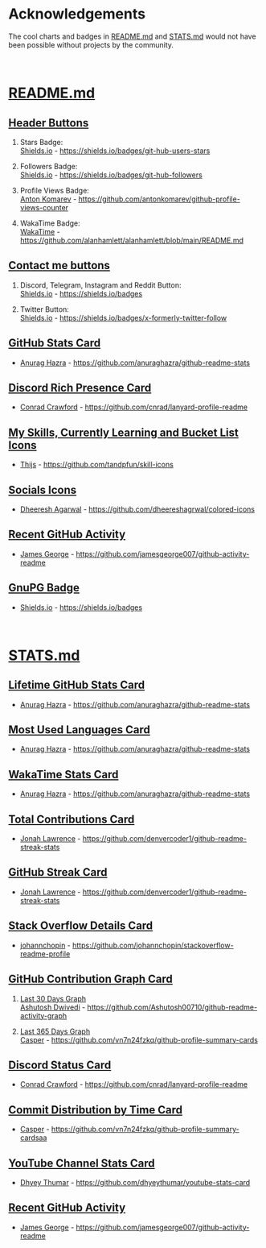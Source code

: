 # Acknowledgements

The cool charts and badges in [README.md](https://github.com/sudoAlphaX/sudoAlphaX/blob/main/README.md) and [STATS.md](https://github.com/sudoAlphaX/sudoAlphaX/blob/main/STATS.md) would not have been possible without projects by the community.

<br>

# [README.md](https://github.com/sudoAlphaX/sudoAlphaX/blob/main/README.md)

## [Header Buttons](https://github.com/sudoAlphaX/sudoAlphaX/blob/main/README.md#hi-there--i-am-alpha)

1. Stars Badge:<br>
[Shields.io](https://shields.io) - https://shields.io/badges/git-hub-users-stars

2. Followers Badge:<br>
[Shields.io](https://shields.io) - https://shields.io/badges/git-hub-followers

3. Profile Views Badge:<br>
[Anton Komarev](https://github.com/antonkomarev) - https://github.com/antonkomarev/github-profile-views-counter

4. WakaTime Badge:<br>
[WakaTime](https://wakatime.com) - https://github.com/alanhamlett/alanhamlett/blob/main/README.md

## [Contact me buttons](https://github.com/sudoAlphaX/sudoAlphaX/blob/main/README.md#hi-there--i-am-alpha)

1. Discord, Telegram, Instagram and Reddit Button:<br>
[Shields.io](https://shields.io) - https://shields.io/badges

2. Twitter Button:<br>
[Shields.io](https://shields.io) - https://shields.io/badges/x-formerly-twitter-follow

## [GitHub Stats Card](https://github.com/sudoAlphaX/sudoAlphaX/blob/main/README.md#hi-there--i-am-alpha)

* [Anurag Hazra](https://github.com/anuraghazra) - https://github.com/anuraghazra/github-readme-stats

## [Discord Rich Presence Card](https://github.com/sudoAlphaX/sudoAlphaX/blob/main/README.md#hi-there--i-am-alpha)

* [Conrad Crawford](https://github.com/cnrad) - https://github.com/cnrad/lanyard-profile-readme

## [My Skills, Currently Learning and Bucket List Icons](https://github.com/sudoAlphaX/sudoAlphaX/blob/main/README.md#my-skills)

* [Thijs](https://github.com/tandpfun/) - https://github.com/tandpfun/skill-icons

## [Socials Icons](https://github.com/sudoAlphaX/sudoAlphaX/blob/main/README.md#socials)

* [Dheeresh Agarwal](https://github.com/dheereshagrwal) - https://github.com/dheereshagrwal/colored-icons

## [Recent GitHub Activity](https://github.com/sudoAlphaX/sudoAlphaX/blob/main/README.md#recent-github-activity)

* [James George](https://github.com/jamesgeorge007) - https://github.com/jamesgeorge007/github-activity-readme

## [GnuPG Badge](https://github.com/sudoAlphaX/sudoAlphaX/blob/main/README.md#notice)

* [Shields.io](https://shields.io) - https://shields.io/badges

<br>

# [STATS.md](https://github.com/sudoAlphaX/sudoAlphaX/blob/main/STATS.md)

## [Lifetime GitHub Stats Card](https://github.com/sudoAlphaX/sudoAlphaX/blob/main/STATS.md#lifetime-github-stats)

* [Anurag Hazra](https://github.com/anuraghazra) - https://github.com/anuraghazra/github-readme-stats

## [Most Used Languages Card](https://github.com/sudoAlphaX/sudoAlphaX/blob/main/STATS.md#most-used-languages)

* [Anurag Hazra](https://github.com/anuraghazra) - https://github.com/anuraghazra/github-readme-stats

## [WakaTime Stats Card](https://github.com/sudoAlphaX/sudoAlphaX/blob/main/STATS.md#wakatime-stats)

* [Anurag Hazra](https://github.com/anuraghazra) - https://github.com/anuraghazra/github-readme-stats

## [Total Contributions Card](https://github.com/sudoAlphaX/sudoAlphaX/blob/main/STATS.md#github-stats-card)

* [Jonah Lawrence](https://github.com/DenverCoder1) - https://github.com/denvercoder1/github-readme-streak-stats

## [GitHub Streak Card](https://github.com/sudoAlphaX/sudoAlphaX/blob/main/STATS.md#github-streak)

* [Jonah Lawrence](https://github.com/DenverCoder1) - https://github.com/denvercoder1/github-readme-streak-stats

## [Stack Overflow Details Card](https://github.com/sudoAlphaX/sudoAlphaX/blob/main/STATS.md#stack-overflow-details)

* [johannchopin](https://github.com/johannchopin) - https://github.com/johannchopin/stackoverflow-readme-profile

## [GitHub Contribution Graph Card](https://github.com/sudoAlphaX/sudoAlphaX/blob/main/STATS.md#github-contribution-graph)

1. [Last 30 Days Graph](https://github.com/sudoAlphaX/sudoAlphaX/blob/main/STATS.md#last-30-days)<br>
[Ashutosh Dwivedi](https://github.com/Ashutosh00710) - https://github.com/Ashutosh00710/github-readme-activity-graph

2. [Last 365 Days Graph](https://github.com/sudoAlphaX/sudoAlphaX/blob/main/STATS.md#last-365-days)<br>
[Casper](https://github.com/vn7n24fzkq) - https://github.com/vn7n24fzkq/github-profile-summary-cards

## [Discord Status Card](https://github.com/sudoAlphaX/sudoAlphaX/blob/main/STATS.md#discord-status)

* [Conrad Crawford](https://github.com/cnrad) - https://github.com/cnrad/lanyard-profile-readme

## [Commit Distribution by Time Card](https://github.com/sudoAlphaX/sudoAlphaX/blob/main/STATS.md#commit-distribution-by-time)

* [Casper](https://github.com/vn7n24fzkq) - https://github.com/vn7n24fzkq/github-profile-summary-cardsaa

## [YouTube Channel Stats Card](https://github.com/sudoAlphaX/sudoAlphaX/blob/main/STATS.md#youtube-channel-stats)

* [Dhyey Thumar](https://github.com/dhyeythumar) - https://github.com/dhyeythumar/youtube-stats-card

## [Recent GitHub Activity](https://github.com/sudoAlphaX/sudoAlphaX/blob/main/STATS.md#recent-github-activity)

* [James George](https://github.com/jamesgeorge007) - https://github.com/jamesgeorge007/github-activity-readme